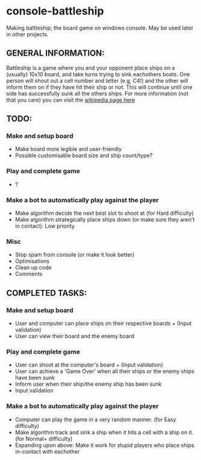 # console-battleship
Making battleship; the board game on windows console. May be used later in other projects.

## GENERAL INFORMATION:
Battleship is a game where you and your opponent place ships on a (usually) 10x10 board, and take turns trying to sink eachothers boats. One person will shout out a cell number and letter (e.g, C4!) and the other will inform them on if they have hit their ship or not. This will continue until one side has successfully sunk all the others ships.
For more information (not that you care) you can visit the [wikipedia page here](https://en.wikipedia.org/wiki/Battleship_(game))

## TODO: 
### Make and setup board
- Make board more legible and user-friendly
- Possible customisable board size and ship count/type?
### Play and complete game
- ?
### Make a bot to automatically play against the player
- Make algorithm decide the next best slot to shoot at (for Hard difficulty)
- Make algorithm strategically place ships down (or make sure they aren't in contact): Low priority
### Misc
- Stop spam from console (or make it look better)
- Optimisations
- Clean up code
- Comments

## COMPLETED TASKS:
### Make and setup board
- User and computer can place ships on their respective boards + (Input validation)
- User can view their board and the enemy board
### Play and complete game
- User can shoot at the computer's board + (Input validation)
- User can achieve a 'Game Over' when all their ships or the enemy ships have been sunk
- Inform user when their ship/the enemy ship has been sunk
- Input validation
### Make a bot to automatically play against the player
- Computer can play the game in a very random manner. (for Easy difficulty)
- Make algorithm track and sink a ship when it hits a cell with a ship on it. (for Normal+ difficulty)
- Expanding upon above: Make it work for stupid players who place ships in-contact with eachother